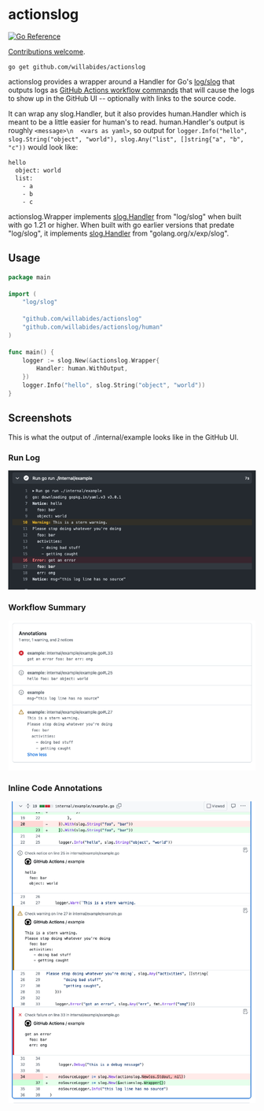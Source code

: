 # actionslog

[![Go Reference](https://pkg.go.dev/badge/github.com/willabides/actionslog.svg)](https://pkg.go.dev/github.com/willabides/actionslog)

[Contributions welcome](./CONTRIBUTING.md).

```shell
go get github.com/willabides/actionslog
```

actionslog provides a wrapper around a Handler for Go's [log/slog](https://pkg.go.dev/log/slog) that outputs logs
as [GitHub Actions workflow commands](https://docs.github.com/en/actions/using-workflows/workflow-commands-for-github-actions#setting-a-debug-message)
that will cause the logs to show up in the GitHub UI -- optionally with links to the source code.

It can wrap any slog.Handler, but it also provides human.Handler which is meant to be a little easier for human's to
read. human.Handler's output is roughly `<message>\n  <vars as yaml>`, so output
for `logger.Info("hello", slog.String("object", "world"), slog.Any("list", []string{"a", "b", "c"))` would look like:

```text
hello
  object: world
  list:
    - a
    - b
    - c
```

actionslog.Wrapper implements [slog.Handler](https://pkg.go.dev/log/slog#Handler) from "log/slog" when built with go
1.21 or higher. When built with go earlier versions that predate "log/slog", it
implements [slog.Handler](https://pkg.go.dev/golang.org/x/exp/slog#Handler) from "golang.org/x/exp/slog".

## Usage

```go
package main

import (
	"log/slog"

	"github.com/willabides/actionslog"
	"github.com/willabides/actionslog/human"
)

func main() {
	logger := slog.New(&actionslog.Wrapper{
		Handler: human.WithOutput,
	})
	logger.Info("hello", slog.String("object", "world"))
}
```

## Screenshots

This is what the output of ./internal/example looks like in the GitHub UI.

### Run Log

![run log](./doc/example_log.png)

### Workflow Summary

![workflow summary](./doc/example_summary.png)

### Inline Code Annotations

![inline code annotations](./doc/example_inline.png)
